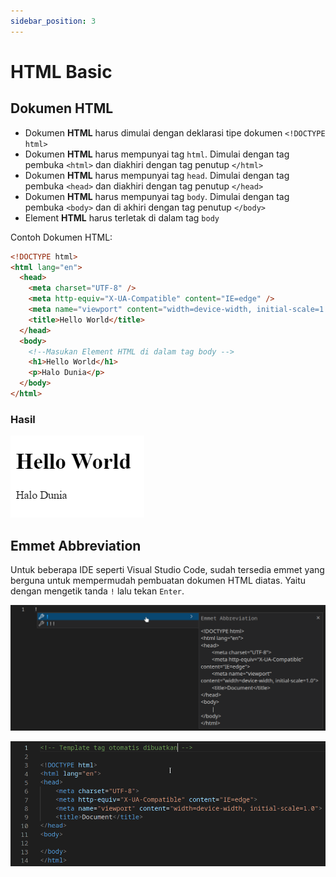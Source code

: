 ```yaml
---
sidebar_position: 3
---
```


# HTML Basic

## Dokumen HTML

- Dokumen **HTML** harus dimulai dengan deklarasi tipe dokumen `<!DOCTYPE html>`
- Dokumen **HTML** harus mempunyai tag `html`. Dimulai dengan tag pembuka `<html>` dan diakhiri dengan tag penutup `</html>`
- Dokumen **HTML** harus mempunyai tag `head`. Dimulai dengan tag pembuka `<head>` dan diakhiri dengan tag penutup `</head>`
- Dokumen **HTML** harus mempunyai tag `body`. Dimulai dengan tag pembuka `<body>` dan di akhiri dengan tag penutup `</body>`
- Element **HTML** harus terletak di dalam tag `body`

Contoh Dokumen HTML:

```html title="html"
<!DOCTYPE html>
<html lang="en">
  <head>
    <meta charset="UTF-8" />
    <meta http-equiv="X-UA-Compatible" content="IE=edge" />
    <meta name="viewport" content="width=device-width, initial-scale=1.0" />
    <title>Hello World</title>
  </head>
  <body>
    <!--Masukan Element HTML di dalam tag body -->
    <h1>Hello World</h1>
    <p>Halo Dunia</p>
  </body>
</html>
```

### Hasil

![hasil](./assets/002%20html-basic/img/hello_.png)

## Emmet Abbreviation

Untuk beberapa IDE seperti Visual Studio Code, sudah tersedia emmet yang berguna untuk mempermudah pembuatan dokumen HTML diatas. Yaitu dengan mengetik tanda `!` lalu tekan `Enter`.

![preview](./assets/002%20html-basic/img/emmet.png)

![emmetoutput](./assets/002%20html-basic/img/output-emmet.png)
